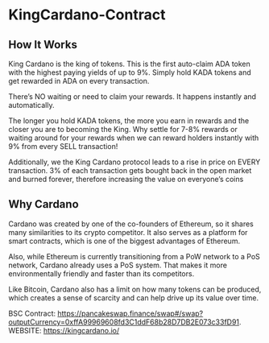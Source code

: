# KingCardano-Contract
## How It Works
King Cardano is the king of tokens. This is the first auto-claim ADA token with the highest paying yields of up to 9%. Simply hold KADA tokens and get rewarded in ADA on every transaction.

There’s NO waiting or need to claim your rewards. It happens instantly and automatically.

The longer you hold KADA tokens, the more you earn in rewards and the closer you are to becoming the King. Why settle for 7-8% rewards or waiting around for your rewards when we can reward holders instantly with 9% from every SELL transaction!

Additionally, we the King Cardano protocol leads to a rise in price on EVERY transaction. 3% of each transaction gets bought back in the open market and burned forever, therefore increasing the value on everyone’s coins

## Why Cardano
Cardano was created by one of the co-founders of Ethereum, so it shares many similarities to its crypto competitor. It also serves as a platform for smart contracts, which is one of the biggest advantages of Ethereum.

Also, while Ethereum is currently transitioning from a PoW network to a PoS network, Cardano already uses a PoS system. That makes it more environmentally friendly and faster than its competitors.

Like Bitcoin, Cardano also has a limit on how many tokens can be produced, which creates a sense of scarcity and can help drive up its value over time.

BSC Contract: https://pancakeswap.finance/swap#/swap?outputCurrency=0xffA99969608fd3C1ddF68b28D7DB2E073c33fD91.  
WEBSITE: https://kingcardano.io/
